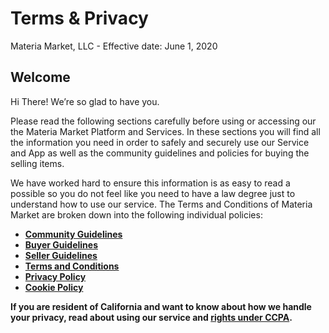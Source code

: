 # Terms & Privacy

Materia Market, LLC - Effective date: June 1, 2020

## Welcome
Hi There! We’re so glad to have you.

Please read the following sections carefully before using or accessing our the Materia Market Platform and Services. In these sections you will find all the information you need in order to safely and securely use our Service and App as well as the community guidelines and policies for buying the selling items.

We have worked hard to ensure this information is as easy to read a possible so you do not feel like you need to have a law degree just to understand how to use our service. The Terms and Conditions of Materia Market are broken down into the following individual policies:

- **[Community Guidelines](https://www.materiamarket.com/legal/community)**
- **[Buyer Guidelines](https://www.materiamarket.com/legal/buyers)**
- **[Seller Guidelines](https://www.materiamarket.com/legal/buyers)**
- **[Terms and Conditions](https://www.materiamarket.com/legal/terms-and-conditions)**
- **[Privacy Policy](https://www.materiamarket.com/legal/privacy-policy)**
- **[Cookie Policy](https://www.materiamarket.com/legal/privacy-policy)**

**If you are resident of California and want to know about how we handle your privacy, read about using our service and [rights under CCPA](https://www.materiamarket.com/legal/ccpa).**
